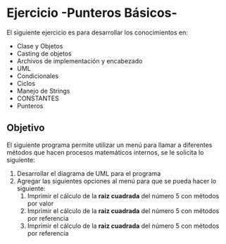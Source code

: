 # Ejercicio -Punteros Básicos- 

El siguiente ejercicio es para desarrollar los conocimientos en:

- Clase y Objetos
- Casting de objetos
- Archivos de implementación y encabezado
- UML
- Condicionales
- Ciclos
- Manejo de Strings
- CONSTANTES
- Punteros

## Objetivo

El siguiente programa permite utilizar un menú para llamar a diferentes métodos que hacen procesos matemáticos internos, se le solicita lo siguiente:

1. Desarrollar el diagrama de UML para el programa
2. Agregar las siguientes opciones al menú para que se pueda hacer lo siguiente:
   1. Imprimir el cálculo de la **raiz cuadrada** del número 5 con métodos por valor
   2. Imprimir el cálculo de la **raiz cuadrada** del número 5 con métodos por referencia
   3. Imprimir el cálculo de la **raiz cuadrada** del número 5 con métodos por referencia